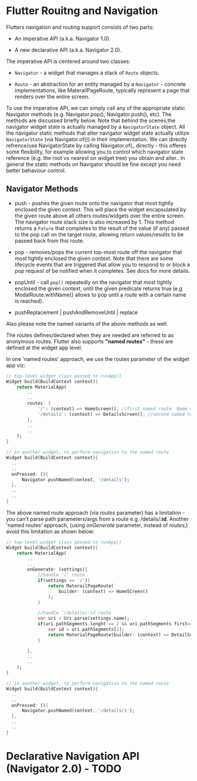 # Flutter Rouitng and Navigation

Flutters navigation and routing support consists of two parts:

* An imperative API (a.k.a. Navigator 1.0).

* A new declarative API (a.k.a. Navigator 2.0).

The imperative API is centered around two classes: 

* `Navigator` -  a widget that manages a stack of `Route` objects.

* `Route` - an abstraction for an entity managed by a `Navigator` - concrete implementations, like MaterailPageRoute, typically represent a  page that renders over the entire screen.


To use the imperative API, we can simply call any of the appropriate static Navigator methods (e.g. Navigator.pop(), Navigator.push(), etc). The methods are discussed briefly below. Note that behind the scenes,the navigator widget state is actually managed by a `NavigatorState` object. All the navigator static methods that alter navigator widget state actually utilize `NavigatorState` (via Navigator.of()) in their implementation. We can directly refrence/use NavigatorState by calling Navigator.of)_ directly - this offeres some flexibility, for example allowing you to control which navigator state reference (e.g. the root vs nearest on widget tree) you obtain and alter.. In general the static methods on Navigator should be fine except you need better behaviour control.


## Navigator Methods

* push - pushes the given route onto the navigator that most tightly enclosed the given context. This will place the widget encapsulated by the given route above all others routes/widgets over the entire screen. The navigator route stack size is also increased by 1. This method returns a `Future` that completes to the result of the value (if any) passed to the pop call on the target route, allowing return values/results to be passed back from this route.

* pop - removes/pops the current top-most route off the navigator that most tightly enclosed the given context. Note that there are some lifecycle events that are triggered that allow you to respond to or block a pop request of be notified when it completes. See docs for more details.

* popUntil - call `pop()` repeatedly on the navigator that most tightly enclosed the given context, until the given predicate returns true (e.g ModalRoute.withName() allows to pop until a route with a certain name is reached).

* pushReplacement | pushAndRemoveUntil | replace

Also please note the named variants of the above methods as well.

The routes defines/declared when they are needed are referred to as anonymous routes. Flutter also supports **"named routes"** - these are defined at the widget app level. 

In one 'named routes' approach, we use the routes parameter of the widget app viz:

```dart
// top-level widget class passed to runApp()
Widget build(BuildContext context){
    return MaterialApp(
        ..
        ..
        routes: {
            '/': (context) => HomeScreen(), //first named route. Name = '/'
            '/details': (context) => DetailsScreen(), //second named route. Name = '/details'
        },
        ..
        ..
    );
}

// in another widget, to perform navigation to the named route
Widget build(BuildContext context){
  ..
  ..
  onPressed: (){
      Navigator.pushNamed(context, '/details');
  },
  ..
  ..
}
```
The above named route approach (via *routes* parameter) has a limitation - you can't parse path parameters/args from a route e.g. /details/**:id**. Another 'named routes' approach, (using *onGenerate* parameter, instead of *routes*,) avoid this limitation as shown below:

```dart
// top-level widget class passed to runApp()
Widget build(BuildContext context){
    return MaterialApp(
        ..
        ..
        onGenerate: (settings){
            //handle '/' route
            if(settings == '/'){
                return MaterailPageRoute(
                    builder: (context) => HomeSCreen()
                );
            }

            //handle '/details/:id route
            var uri = Uri.parse(settings.name);
            if(uri.pathSegments.lenght == 2 && uri.pathSegments.first== 'details'){
                var id = uri.pathSegments[1];
                return MaterialPageRoute(builder: (context) => DetailScreen(id: id));
            }

        },
        ..
        ..
    );
}

// in another widget, to perform navigation to the named route
Widget build(BuildContext context){
  ..
  ..
  onPressed: (){
      Navigator.pushNamed(context, '/details/1');
  },
  ..
  ..
}
```

# Declarative Navigation API (Navigator 2.0) - TODO